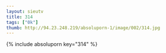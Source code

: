 ```yaml
--- 
layout: sieutv
title: 314
tags: ["0k"]
thumb: http://94.23.248.219/absoluporn-1/image/002/314.jpg
---
```

{% include absoluporn key="314" %} 
